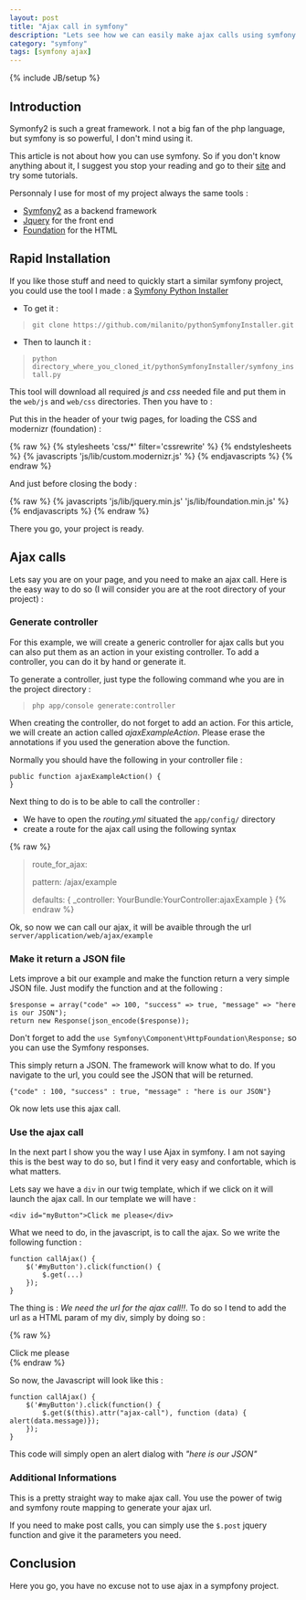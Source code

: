 ```yaml
---
layout: post
title: "Ajax call in symfony"
description: "Lets see how we can easily make ajax calls using symfony Framework"
category: "symfony"
tags: [symfony ajax]
---
```

{% include JB/setup %}

## Introduction

Symonfy2 is such a great framework. I not a big fan of the php
language, but symfony is so powerful, I don't mind using it.

This article is not about how you can use symfony. So if you don't
know anything about it, I suggest you stop your reading and go
to their [site](http://symfony.com/) and try some tutorials.

Personnaly I use for most of my project always the same tools :
* [Symfony2](http://symfony.com/) as a backend framework
* [Jquery](http://jquery.com/) for the front end
* [Foundation](http://foundation.zurb.com/) for the HTML

## Rapid Installation

If you like those stuff and need to quickly start a similar symfony
project, you could use the tool I made :
a [Symfony Python Installer](https://github.com/milanito/pythonSymfonyInstaller)

* To get it :

> `git clone https://github.com/milanito/pythonSymfonyInstaller.git`

* Then to launch it :

> `python directory_where_you_cloned_it/pythonSymfonyInstaller/symfony_install.py`

This tool will download all required _js_ and _css_ needed file and
put them in the `web/js` and `web/css` directories. Then you have to :

Put this in the header of your twig pages, for loading the CSS and
modernizr (foundation) :

{% raw  %}
    {% stylesheets 'css/*' filter='cssrewrite' %}
        <link rel="stylesheet" href="{{ asset_url }}"/>
    {% endstylesheets %}
    {% javascripts 'js/lib/custom.modernizr.js' %}
        <script src="{{ asset_url }}" type="text/javascript"></script>
    {% endjavascripts %}
{% endraw %}

And just before closing the body :

{% raw  %}
    {% javascripts 'js/lib/jquery.min.js'
    'js/lib/foundation.min.js' %}
        <script src="{{ asset_url }}" type="text/javascript"></script>
    {% endjavascripts %}
    <script>
        $(document).foundation();
    </script>
{% endraw %}

There you go, your project is ready.

## Ajax calls

Lets say you are on your page, and you need to make an ajax call. Here is
the easy way to do so (I will consider you are at the root directory of
your project) :

### Generate controller

For this example, we will create a generic controller for ajax calls but
you can also put them as an action in your existing controller. To add a
controller, you can do it by hand or generate it.

To generate a controller, just type the following command whe you are
in the project directory :

> `php app/console generate:controller`

When creating the controller, do not forget to add an action. For this
article, we will create an action called _ajaxExampleAction_. Please
erase the annotations if you used the generation above the function.

Normally you should have the following in your controller file :

    public function ajaxExampleAction() {
    }

Next thing to do is to be able to call the controller :

* We have to open the _routing.yml_ situated the `app/config/` directory
* create a route for the ajax call using the following syntax

{% raw %}
>    route_for_ajax:
>
>    pattern:   /ajax/example
>
>    defaults:  \{ \_controller: YourBundle:YourController:ajaxExample \}
{% endraw %}

Ok, so now we can call our ajax, it will be avaible through the url
`server/application/web/ajax/example`

### Make it return a JSON file

Lets improve a bit our example and make the function return a very simple
JSON file. Just modify the function and at the following :

    $response = array("code" => 100, "success" => true, "message" => "here is our JSON");
    return new Response(json_encode($response));

Don't forget to add the `use Symfony\Component\HttpFoundation\Response;`
so you can use the Symfony responses.

This simply return a JSON. The framework will know what to do. If you
navigate to the url, you could see the JSON that will be returned.

    {"code" : 100, "success" : true, "message" : "here is our JSON"}

Ok now lets use this ajax call.

### Use the ajax call

In the next part I show you the way I use Ajax in symfony. I am not
saying this is the best way to do so, but I find it very easy and
confortable, which is what matters.

Lets say we have a `div` in our twig template, which if we click
on it will launch the ajax call. In our template we will have :

    <div id="myButton">Click me please</div>

What we need to do, in the javascript, is to call the ajax. So we
write the following function :

    function callAjax() {
        $('#myButton').click(function() {
            $.get(...)
        });
    }

The thing is : _We need the url for the ajax call!!_. To do so I tend
to add the url as a HTML param of my div, simply by doing so :

{% raw %}
    <div id="myButton" ajax-call="{{ path('route_for_ajax') }}">Click me please</div>
{% endraw %}

So now, the Javascript will look like this :

    function callAjax() {
        $('#myButton').click(function() {
            $.get($(this).attr("ajax-call"), function (data) { alert(data.message)});
        });
    }

This code will simply open an alert dialog with _"here is our JSON"_

### Additional Informations

This is a pretty straight way to make ajax call. You use the power of twig and
symfony route mapping to generate your ajax url.

If you need to make post calls, you can simply use the `$.post` jquery function
and give it the parameters you need.

## Conclusion

Here you go, you have no excuse not to use ajax in a sympfony project.
